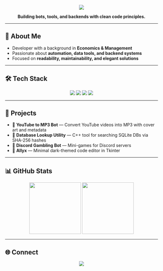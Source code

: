 <!-- Futuristic Banner -->
<p align="center">
  <img src="https://capsule-render.vercel.app/api?type=rect&color=1E1724&height=120&section=header&text=Malik%20Alasgar&fontColor=ffffff&fontSize=50&animation=fadeIn&fontAlignY=55" />
</p>

<p align="center">
  <b>Building bots, tools, and backends with clean code principles.</b>
</p>

---

## 👾 About Me
- Developer with a background in **Economics & Management**  
- Passionate about **automation, data tools, and backend systems**  
- Focused on **readability, maintainability, and elegant solutions**

---

## 🛠 Tech Stack

<p align="center">
  <img src="https://img.shields.io/badge/Python-1E1724?style=for-the-badge&logo=python&logoColor=white" />
  <img src="https://img.shields.io/badge/C++-4B0082?style=for-the-badge&logo=cplusplus&logoColor=white" />
  <img src="https://img.shields.io/badge/SQLite-2D2D2D?style=for-the-badge&logo=sqlite&logoColor=1E1724" />
  <img src="https://img.shields.io/badge/FFmpeg-2D2D2D?style=for-the-badge&logo=ffmpeg&logoColor=1E1724" />
</p>

---

## 🚀 Projects
- 🎵 **YouTube to MP3 Bot** — Convert YouTube videos into MP3 with cover art and metadata  
- 📂 **Database Lookup Utility** — C++ tool for searching SQLite DBs via SHA-256 hashes  
- 🎲 **Discord Gambling Bot** — Mini-games for Discord servers  
- 📝 **Allyx** — Minimal dark-themed code editor in Tkinter  

---

## 📊 GitHub Stats

<p align="center">
  <img src="https://github-readme-stats.vercel.app/api?username=alas-m&show_icons=true&theme=tokyonight&hide_border=true&bg_color=0D1117&title_color=1E1724&icon_color=9D4EDD" height="170" />
  <img src="https://github-readme-stats.vercel.app/api/top-langs/?username=alas-m&layout=compact&theme=tokyonight&hide_border=true&bg_color=0D1117&title_color=1E1724" height="170" />
</p>

---

## 🌐 Connect
<p align="center">
  <a href="https://www.linkedin.com/in/malik-alasgar-630ba6367">
    <img src="https://img.shields.io/badge/LinkedIn-1E1724?style=for-the-badge&logo=linkedin&logoColor=white" />
  </a>
</p>

